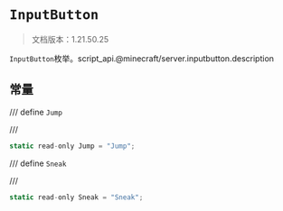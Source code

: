 # `InputButton`

> 文档版本：1.21.50.25

`InputButton`枚举。script_api.@minecraft/server.inputbutton.description

## 常量

/// define
`Jump`


///

```js
static read-only Jump = "Jump";
```


/// define
`Sneak`


///

```js
static read-only Sneak = "Sneak";
```

